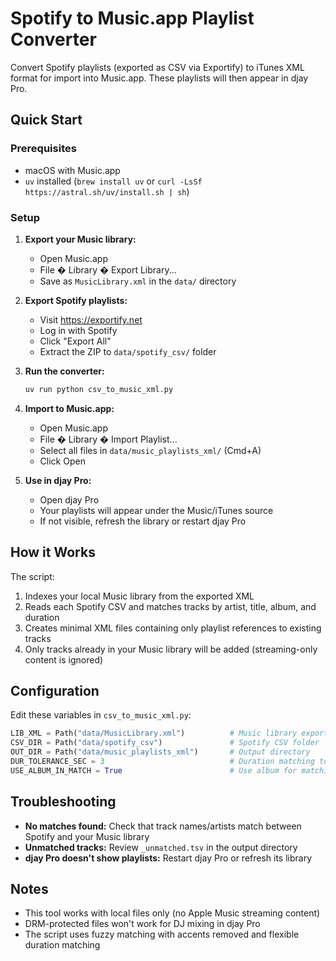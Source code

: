 # Spotify to Music.app Playlist Converter

Convert Spotify playlists (exported as CSV via Exportify) to iTunes XML format for import into Music.app. These playlists will then appear in djay Pro.

## Quick Start

### Prerequisites
- macOS with Music.app
- `uv` installed (`brew install uv` or `curl -LsSf https://astral.sh/uv/install.sh | sh`)

### Setup

1. **Export your Music library:**
   - Open Music.app
   - File � Library � Export Library...
   - Save as `MusicLibrary.xml` in the `data/` directory

2. **Export Spotify playlists:**
   - Visit https://exportify.net
   - Log in with Spotify
   - Click "Export All"
   - Extract the ZIP to `data/spotify_csv/` folder

3. **Run the converter:**
   ```bash
   uv run python csv_to_music_xml.py
   ```

4. **Import to Music.app:**
   - Open Music.app
   - File � Library � Import Playlist...
   - Select all files in `data/music_playlists_xml/` (Cmd+A)
   - Click Open

5. **Use in djay Pro:**
   - Open djay Pro
   - Your playlists will appear under the Music/iTunes source
   - If not visible, refresh the library or restart djay Pro

## How it Works

The script:
1. Indexes your local Music library from the exported XML
2. Reads each Spotify CSV and matches tracks by artist, title, album, and duration
3. Creates minimal XML files containing only playlist references to existing tracks
4. Only tracks already in your Music library will be added (streaming-only content is ignored)

## Configuration

Edit these variables in `csv_to_music_xml.py`:

```python
LIB_XML = Path("data/MusicLibrary.xml")          # Music library export
CSV_DIR = Path("data/spotify_csv")               # Spotify CSV folder
OUT_DIR = Path("data/music_playlists_xml")       # Output directory
DUR_TOLERANCE_SEC = 3                            # Duration matching tolerance
USE_ALBUM_IN_MATCH = True                        # Use album for matching
```

## Troubleshooting

- **No matches found:** Check that track names/artists match between Spotify and your Music library
- **Unmatched tracks:** Review `_unmatched.tsv` in the output directory
- **djay Pro doesn't show playlists:** Restart djay Pro or refresh its library

## Notes

- This tool works with local files only (no Apple Music streaming content)
- DRM-protected files won't work for DJ mixing in djay Pro
- The script uses fuzzy matching with accents removed and flexible duration matching